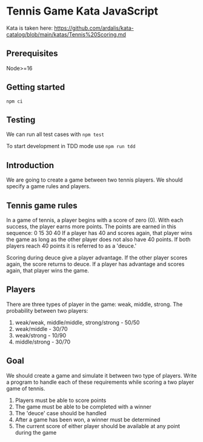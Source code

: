 # Tennis Game Kata JavaScript
Kata is taken here: https://github.com/ardalis/kata-catalog/blob/main/katas/Tennis%20Scoring.md

## Prerequisites
Node>=16

## Getting started
```
npm ci
```

## Testing
We can run all test cases with `npm test`

To start development in TDD mode use `npm run tdd`

## Introduction
We are going to create a game between two tennis players.
We should specify a game rules and players.

## Tennis game rules
In a game of tennis, a player begins with a score of zero (0). With each success, the player earns more points. The points are earned in this sequence:
0
15
30
40
If a player has 40 and scores again, that player wins the game as long as the other player does not also have 40 points. If both players reach 40 points it is referred to as a 'deuce.'

Scoring during deuce give a player advantage. If the other player scores again, the score returns to deuce. If a player has advantage and scores again, that player wins the game.

## Players
There are three types of player in the game: weak, middle, strong.
The probability between two players:
1. weak/weak, middle/middle, strong/strong - 50/50
2. weak/middle - 30/70
3. weak/strong - 10/90
4. middle/strong - 30/70

## Goal
We should create a game and simulate it between two type of players.
Write a program to handle each of these requirements while scoring a two player game of tennis.

1. Players must be able to score points
2. The game must be able to be completed with a winner
3. The 'deuce' case should be handled
4. After a game has been won, a winner must be determined
5. The current score of either player should be available at any point during the game
